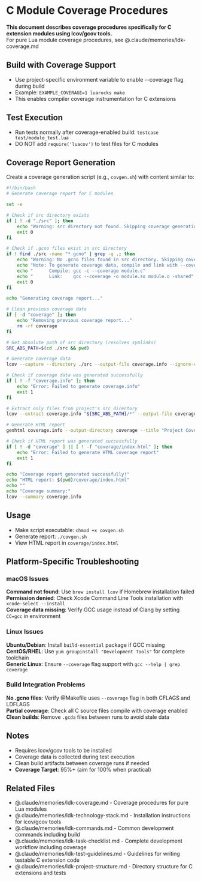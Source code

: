 # C Module Coverage Procedures

**This document describes coverage procedures specifically for C extension modules using lcov/gcov tools.**  
For pure Lua module coverage procedures, see @.claude/memories/ldk-coverage.md

## Build with Coverage Support
- Use project-specific environment variable to enable --coverage flag during build
- Example: `EXAMPLE_COVERAGE=1 luarocks make`
- This enables compiler coverage instrumentation for C extensions

## Test Execution
- Run tests normally after coverage-enabled build: `testcase test/module_test.lua`
- DO NOT add `require('luacov')` to test files for C modules

## Coverage Report Generation
Create a coverage generation script (e.g., `covgen.sh`) with content similar to:

```bash
#!/bin/bash
# Generate coverage report for C modules

set -e

# Check if src directory exists
if [ ! -d "./src" ]; then
    echo "Warning: src directory not found. Skipping coverage generation."
    exit 0
fi

# Check if .gcno files exist in src directory
if ! find ./src -name "*.gcno" | grep -q .; then
    echo "Warning: No .gcno files found in src directory. Skipping coverage generation."
    echo "Note: To generate coverage data, compile and link with --coverage flag"
    echo "      Compile: gcc -c --coverage module.c"
    echo "      Link:    gcc --coverage -o module.so module.o -shared"
    exit 0
fi

echo "Generating coverage report..."

# Clean previous coverage data
if [ -d "coverage" ]; then
    echo "Removing previous coverage report..."
    rm -rf coverage
fi

# Get absolute path of src directory (resolves symlinks)
SRC_ABS_PATH=$(cd ./src && pwd)

# Generate coverage data
lcov --capture --directory ./src --output-file coverage.info --ignore-errors gcov,source

# Check if coverage data was generated successfully
if [ ! -f "coverage.info" ]; then
    echo "Error: Failed to generate coverage.info"
    exit 1
fi

# Extract only files from project's src directory
lcov --extract coverage.info "${SRC_ABS_PATH}/*" --output-file coverage.info --ignore-errors source

# Generate HTML report
genhtml coverage.info --output-directory coverage --title "Project Coverage Report"

# Check if HTML report was generated successfully
if [ ! -d "coverage" ] || [ ! -f "coverage/index.html" ]; then
    echo "Error: Failed to generate HTML coverage report"
    exit 1
fi

echo "Coverage report generated successfully!"
echo "HTML report: $(pwd)/coverage/index.html"
echo ""
echo "Coverage summary:"
lcov --summary coverage.info
```

## Usage
- Make script executable: `chmod +x covgen.sh`
- Generate report: `./covgen.sh`
- View HTML report in `coverage/index.html`

## Platform-Specific Troubleshooting

### macOS Issues
**Command not found**: Use `brew install lcov` if Homebrew installation failed  
**Permission denied**: Check Xcode Command Line Tools installation with `xcode-select --install`  
**Coverage data missing**: Verify GCC usage instead of Clang by setting `CC=gcc` in environment

### Linux Issues  
**Ubuntu/Debian**: Install `build-essential` package if GCC missing  
**CentOS/RHEL**: Use `yum groupinstall "Development Tools"` for complete toolchain  
**Generic Linux**: Ensure `--coverage` flag support with `gcc --help | grep coverage`

### Build Integration Problems
**No .gcno files**: Verify @Makefile uses `--coverage` flag in both CFLAGS and LDFLAGS  
**Partial coverage**: Check all C source files compile with coverage enabled  
**Clean builds**: Remove `.gcda` files between runs to avoid stale data

## Notes
- Requires lcov/gcov tools to be installed
- Coverage data is collected during test execution
- Clean build artifacts between coverage runs if needed
- **Coverage Target**: 95%+ (aim for 100% when practical)

## Related Files
- @.claude/memories/ldk-coverage.md - Coverage procedures for pure Lua modules
- @.claude/memories/ldk-technology-stack.md - Installation instructions for lcov/gcov tools
- @.claude/memories/ldk-commands.md - Common development commands including build
- @.claude/memories/ldk-task-checklist.md - Complete development workflow including coverage
- @.claude/memories/ldk-test-guidelines.md - Guidelines for writing testable C extension code
- @.claude/memories/ldk-project-structure.md - Directory structure for C extensions and tests